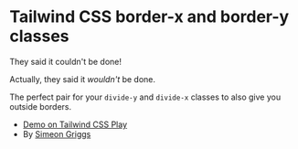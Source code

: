 # Tailwind CSS border-x and border-y classes

They said it couldn't be done!

Actually, they said it _wouldn't_ be done.

The perfect pair for your `divide-y` and `divide-x` classes to also give you outside borders.

- [Demo on Tailwind CSS Play](https://play.tailwindcss.com/4lTGVXf5uZ)
- By [Simeon Griggs](https://simeongriggs.dev/)
